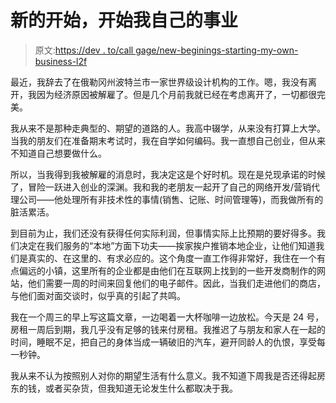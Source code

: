 # 新的开始，开始我自己的事业

> 原文:[https://dev . to/call gage/new-beginings-starting-my-own-business-l2f](https://dev.to/callgage/new-beginnings-starting-my-own-business-l2f)

最近，我辞去了在俄勒冈州波特兰市一家世界级设计机构的工作。嗯，我没有离开，我因为经济原因被解雇了。但是几个月前我就已经在考虑离开了，一切都很完美。

我从来不是那种走典型的、期望的道路的人。我高中辍学，从来没有打算上大学。当我的朋友们在准备期末考试时，我在自学如何编码。我一直想自己创业，但从来不知道自己想要做什么。

所以，当我得到我被解雇的消息时，我决定这是个好时机。现在是兑现承诺的时候了，冒险一跃进入创业的深渊。我和我的老朋友一起开了自己的网络开发/营销代理公司——他处理所有非技术性的事情(销售、记账、时间管理等)，而我做所有的脏活累活。

到目前为止，我们还没有获得任何实际利润，但事情实际上比预期的要好得多。我们决定在我们服务的“本地”方面下功夫——挨家挨户推销本地企业，让他们知道我们是真实的、在这里的、有求必应的。这个角度一直工作得非常好，我住在一个有点偏远的小镇，这里所有的企业都是由他们在互联网上找到的一些开发商制作的网站，他们需要一周的时间来回复他们的电子邮件。因此，当我们走进他们的商店，与他们面对面交谈时，似乎真的引起了共鸣。

我在一个周三的早上写这篇文章，一边喝着一大杯咖啡一边放松。今天是 24 号，房租一周后到期，我几乎没有足够的钱来付房租。我推迟了与朋友和家人在一起的时间，睡眠不足，把自己的身体当成一辆破旧的汽车，避开同龄人的仇恨，享受每一秒钟。

我从来不认为按照别人对你的期望生活有什么意义。我不知道下周我是否还得起房东的钱，或者买杂货，但我知道无论发生什么都取决于我。